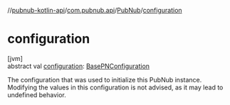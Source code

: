 //[pubnub-kotlin-api](../../../index.md)/[com.pubnub.api](../index.md)/[PubNub](index.md)/[configuration](configuration.md)

# configuration

[jvm]\
abstract val [configuration](configuration.md): [BasePNConfiguration](../../../../../pubnub-core/pubnub-core-api/pubnub-core-api/com.pubnub.api.v2/-base-p-n-configuration/index.md)

The configuration that was used to initialize this PubNub instance. Modifying the values in this configuration is not advised, as it may lead to undefined behavior.
